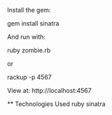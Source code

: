Install the gem:

gem install sinatra

And run with:

ruby zombie.rb

or

rackup -p 4567

View at: http://localhost:4567


** Technologies Used
  ruby
  sinatra
